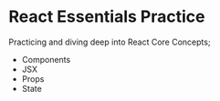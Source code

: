 # React Essentials Practice

Practicing and diving deep into React Core Concepts; 
- Components
- JSX
- Props
- State
